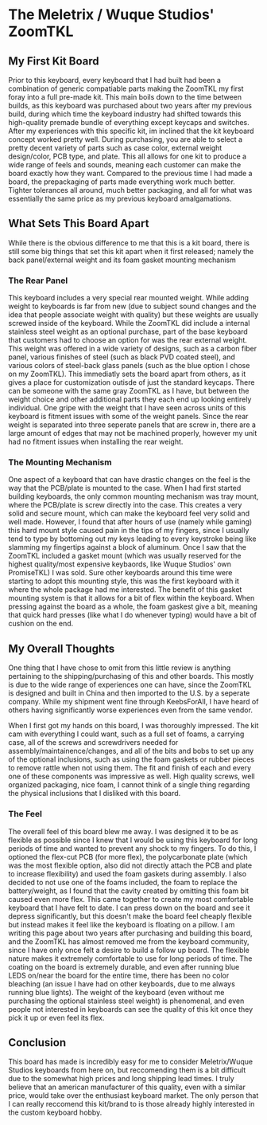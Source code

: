 # The Meletrix / Wuque Studios' ZoomTKL
## My First Kit Board
Prior to this keyboard, every keyboard that I had built had been a combination of generic compatiable parts making the ZoomTKL my first foray into a full pre-made kit. This main boils down to the time between builds, as this keyboard was purchased about two years after my previous build, during which time the keyboard industry had shifted towards this high-quality premade bundle of everything except keycaps and switches. After my experiences with this specific kit, im inclined that the kit keyboard concept worked pretty well. During purchasing, you are able to select a pretty decent variety of parts such as case color, external weight design/color, PCB type, and plate. This all allows for one kit to produce a wide range of feels and sounds, meaning each customer can make the board exactly how they want. Compared to the previous time I had made a board, the prepackaging of parts made everything work much better. Tighter tolerances all around, much better packaging, and all for what was essentially the same price as my previous keyboard amalgamations.

## What Sets This Board Apart
While there is the obvious difference to me that this is a kit board, there is still some big things that set this kit apart when it first released; namely the back panel/external weight and its foam gasket mounting mechanism

### The Rear Panel
This keyboard includes a very special rear mounted weight. While adding weight to keyboards is far from new (due to subject sound changes and the idea that people associate weight with quality) but these weights are usually screwed inside of the keyboard. While the ZoomTKL did include a internal stainless steel weight as an optional purchase, part of the base keyboard that customers had to choose an option for was the rear external weight. This weight was offered in a wide variety of designs, such as a carbon fiber panel, various finishes of steel (such as black PVD coated steel), and various colors of steel-back glass panels (such as the blue option I chose on my ZoomTKL). This immediatly sets the board apart from others, as it gives a place for customization outisde of just the standard keycaps. There can be someone with the same gray ZoomTKL as I have, but between the weight choice and other additional parts they each end up looking entirely individual. One gripe with the weight that I have seen across units of this keyboard is fitment issues with some of the weight panels. Since the rear weight is separated into three seperate panels that are screw in, there are a large amount of edges that may not be machined properly, however my unit had no fitment issues when installing the rear weight.

### The Mounting Mechanism
One aspect of a keyboard that can have drastic changes on the feel is the way that the PCB/plate is mounted to the case. When I had first started building keyboards, the only common mounting mechanism was tray mount, where the PCB/plate is screw directly into the case. This creates a very solid and secure mount, which can make the keyboard feel very solid and well made. However, I found that after hours of use (namely while gaming) this hard mount style caused pain in the tips of my fingers, since I usually tend to type by bottoming out my keys leading to every keystroke being like slamming my fingertips against a block of aluminum. Once I saw that the ZoomTKL included a gasket mount (which was usually reserved for the highest quality/most expensive keybaords, like Wuque Studios' own PromiseTKL) I was sold. Sure other keyboards around this time were starting to adopt this mounting style, this was the first keyboard with it where the whole package had me interested. The benefit of this gasket mounting system is that it allows for a bit of flex within the keyboard. When pressing against the board as a whole, the foam gaskest give a bit, meaning that quick hard presses (like what I do whenever typing) would have a bit of cushion on the end.

## My Overall Thoughts
One thing that I have chose to omit from this little review is anything pertaining to the shipping/purchasing of this and other boards. This mostly is due to the wide range of experiences one can have, since the ZoomTKL is designed and built in China and then imported to the U.S. by a seperate company. While my shipment went fine through KeebsForAll, I have heard of others having significantly worse experiences even from the same vendor.

When I first got my hands on this board, I was thoroughly impressed. The kit cam with everything I could want, such as a full set of foams, a carrying case, all of the screws and screwdrivers needed for assembly/maintainence/changes, and all of the bits and bobs to set up any of the optional inclusions, such as using the foam gaskets or rubber pieces to remove rattle when not using them. The fit and finish of each and every one of these components was impressive as well. High quality screws, well organized packaging, nice foam, I cannot think of a single thing regarding the physical inclusions that I disliked with this board.

### The Feel
The overall feel of this board blew me away. I was designed it to be as flexible as possible since I knew that I would be using this keyboard for long periods of time and wanted to prevent any shock to my fingers. To do this, I optioned the flex-cut PCB (for more flex), the polycarbonate plate (which was the most flexible option, also did not directly attach the PCB and plate to increase flexibility) and used the foam gaskets during assembly. I also decided to not use one of the foams included, the foam to replace the battery/weight, as I found that the cavity created by omitting this foam bit caused even more flex. This came together to create my most comfortable keyboard that I have felt to date. I can press down on the board and see it depress significantly, but this doesn't make the board feel cheaply flexible but instead makes it feel like the keyboard is floating on a pillow. I am writing this page about two years after purchasing and building this board, and the ZoomTKL has almost removed me from the keyboard community, since I have only once felt a desire to build a follow up board. The flexible nature makes it extremely comfortable to use for long periods of time. The coating on the board is extremely durable, and even after running blue LEDS on/near the board for the entire time, there has been no color bleaching (an issue I have had on other keyboards, due to me always running blue lights). The weight of the keyboard (even without me purchasing the optional stainless steel weight) is phenomenal, and even people not interested in keyboards can see the quality of this kit once they pick it up or even feel its flex. 

## Conclusion
This board has made is incredibly easy for me to consider Meletrix/Wuque Studios keyboards from here on, but reccomending them is a bit difficult due to the somewhat high prices and long shipping lead times. I truly believe that an american manufacturer of this quality, even with a similar price, would take over the enthusiast keyboard market. The only person that I can really reccomend this kit/brand to is those already highly interested in the custom keyboard hobby.